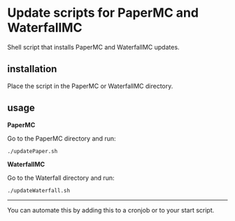 # Update scripts for PaperMC and WaterfallMC
Shell script that installs PaperMC and WaterfallMC updates.

## installation
Place the script in the PaperMC or WaterfallMC directory.

## usage
**PaperMC**

Go to the PaperMC directory and run:

`./updatePaper.sh`

 **WaterfallMC**

Go to the Waterfall directory and run:

`./updateWaterfall.sh`

---

You can automate this by adding this to a cronjob or to your start script.